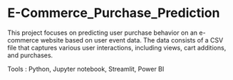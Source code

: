 # E-Commerce_Purchase_Prediction
This project focuses on predicting user purchase behavior on an e-commerce website based on user event data. The data consists of a CSV file that captures various user interactions, including views, cart additions, and purchases.

Tools : Python, Jupyter notebook, Streamlit, Power BI 
